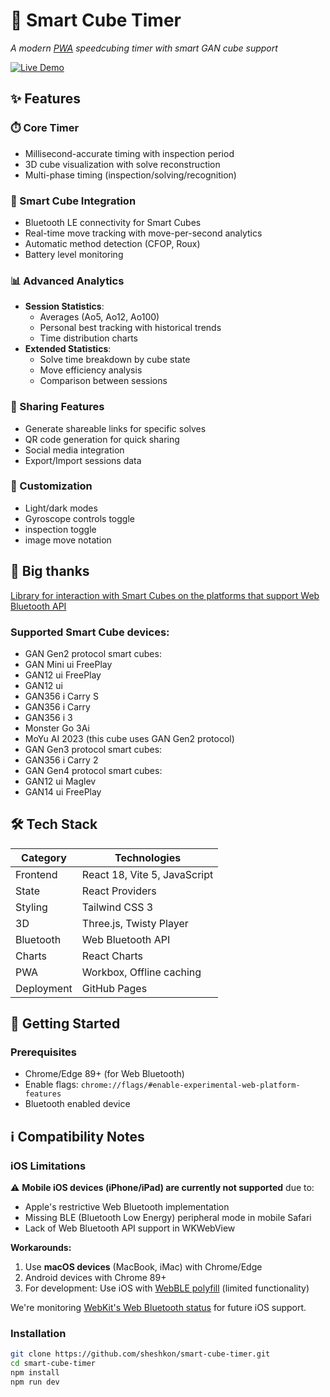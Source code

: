# 🚀 Smart Cube Timer  
*A modern [PWA](https://en.wikipedia.org/wiki/Progressive_web_app) speedcubing timer with smart GAN cube support*

[![Live Demo](https://img.shields.io/badge/Live_Demo-Open-green?style=for-the-badge)](https://sheshkon.github.io/smart-cube-timer/)
<!-- 
<div align="center">
  <img src="./public/screenshots/light-screenshot-mobile.jpg" width="75px" alt="Light Mode"/>
  <img src="./public/screenshots/dark-screenshot-mobile.jpg" width="75px" alt="Dark Mode"/>
  <img src="./public/screenshots/statistics-mobile.jpg" width="75px" alt="Statistics"/>
  <em>Fig 1. Mobile interface (Light/Dark/Stats)</em>
</div>

<div align="center">
  <img src="./public/screenshots/dark-screenshot-desktop.jpg" width="250px" alt="Desktop Dark"/>
  <img src="./public/screenshots/light-screenshot-desktop.jpg" width="250px" alt="Desktop Light"/>
  <img src="./public/screenshots/extended-stats.jpg" width="250px" alt="Extended Stats"/>
  <em>Fig 2. Desktop interface (Dark/Light/Extended Statistics)</em>
</div>

<div align="center">
  <img src="./public/screenshots/bluetooth-connect.jpg" width="250px" alt="Bluetooth"/>
  <img src="./public/screenshots/move-analysis.jpg" width="250px" alt="Move Analysis"/>
  <img src="./public/screenshots/qr-share.jpg" width="250px" alt="QR Share"/>
  <em>Fig 3. Key Features: Connection, Analysis, Sharing</em>
</div>
-->
## ✨ Features

### ⏱️ Core Timer
- Millisecond-accurate timing with inspection period
- 3D cube visualization with solve reconstruction
- Multi-phase timing (inspection/solving/recognition)

### 🤖 Smart Cube Integration
- Bluetooth LE connectivity for Smart Cubes
- Real-time move tracking with move-per-second analytics
- Automatic method detection (CFOP, Roux)
- Battery level monitoring

### 📊 Advanced Analytics
- **Session Statistics**:
  - Averages (Ao5, Ao12, Ao100)
  - Personal best tracking with historical trends
  - Time distribution charts
- **Extended Statistics**:
  - Solve time breakdown by cube state
  - Move efficiency analysis
  - Comparison between sessions

### 🔗 Sharing Features
- Generate shareable links for specific solves
- QR code generation for quick sharing
- Social media integration
- Export/Import sessions data

### 🎨 Customization
- Light/dark modes
- Gyroscope controls toggle
- inspection toggle
- image move notation

## 🙏 Big thanks 
[Library for interaction with Smart Cubes on the platforms that support Web Bluetooth API](https://github.com/afedotov/gan-web-bluetooth)

### Supported Smart Cube devices:
- GAN Gen2 protocol smart cubes:
- GAN Mini ui FreePlay
- GAN12 ui FreePlay
- GAN12 ui
- GAN356 i Carry S
- GAN356 i Carry
- GAN356 i 3
- Monster Go 3Ai
- MoYu AI 2023 (this cube uses GAN Gen2 protocol)
- GAN Gen3 protocol smart cubes:
- GAN356 i Carry 2
- GAN Gen4 protocol smart cubes:
- GAN12 ui Maglev
- GAN14 ui FreePlay
  
## 🛠️ Tech Stack

| Category       | Technologies |
|----------------|--------------|
| Frontend       | React 18, Vite 5, JavaScript |
| State          | React Providers |
| Styling        | Tailwind CSS 3 |
| 3D             | Three.js, Twisty Player |
| Bluetooth      | Web Bluetooth API |
| Charts         | React Charts |
| PWA            | Workbox, Offline caching |
| Deployment     | GitHub Pages |

## 🚀 Getting Started

### Prerequisites
- Chrome/Edge 89+ (for Web Bluetooth)
- Enable flags: `chrome://flags/#enable-experimental-web-platform-features`
- Bluetooth enabled device

## ℹ️ Compatibility Notes

### iOS Limitations
⚠️ **Mobile iOS devices (iPhone/iPad) are currently not supported** due to:
- Apple's restrictive Web Bluetooth implementation
- Missing BLE (Bluetooth Low Energy) peripheral mode in mobile Safari
- Lack of Web Bluetooth API support in WKWebView

**Workarounds:**
1. Use **macOS devices** (MacBook, iMac) with Chrome/Edge
2. Android devices with Chrome 89+
3. For development: Use iOS with [WebBLE polyfill](https://github.com/WebBluetoothCG/web-bluetooth-polyfill) (limited functionality)

We're monitoring [WebKit's Web Bluetooth status](https://webkit.org/status/#specification-web-bluetooth) for future iOS support.

### Installation
```bash
git clone https://github.com/sheshkon/smart-cube-timer.git
cd smart-cube-timer
npm install
npm run dev
